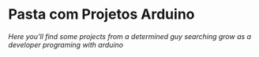 # Pasta com Projetos Arduino

###### Here you'll find some projects from a determined guy searching grow as a developer programing with arduino



